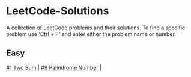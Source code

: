 # LeetCode-Solutions
A collection of LeetCode problems and their solutions. To find a specific problem use 'Ctrl + F' and enter either the problem name or number.
## Easy
[#1 Two Sum](https://github.com/CShatto99/LeetCode-Solutions/blob/master/Easy/TwoSum.java) | [#9 Palindrome Number](https://github.com/CShatto99/LeetCode-Solutions/blob/master/Easy/PalindromeNumber.java) | 
